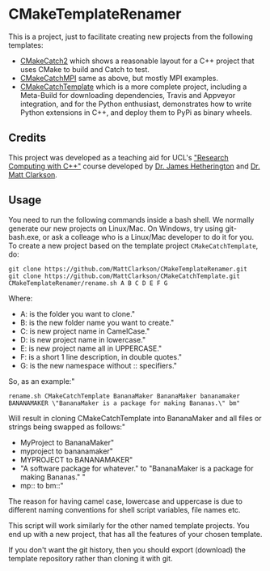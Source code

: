 CMakeTemplateRenamer
====================
This is a project, just to facilitate creating new projects from the following templates:
* [CMakeCatch2](https://github.com/MattClarkson/CMakeCatch2) which shows a reasonable layout for a C++ project that uses CMake to build and Catch to test.
* [CMakeCatchMPI](https://github.com/MattClarkson/CMakeCatchMPI) same as above, but mostly MPI examples.
* [CMakeCatchTemplate](https://github.com/MattClarkson/CMakeCatchTemplate) which is a more complete project, including a Meta-Build for downloading dependencies, Travis and Appveyor integration, and for the Python enthusiast, demonstrates how to write Python extensions in C++, and deploy them to PyPi as binary wheels. 

Credits
-------

This project was developed as a teaching aid for UCL's ["Research Computing with C++"](http://rits.github-pages.ucl.ac.uk/research-computing-with-cpp/)
course developed by [Dr. James Hetherington](http://www.ucl.ac.uk/research-it-services/people/james)
and [Dr. Matt Clarkson](https://iris.ucl.ac.uk/iris/browse/profile?upi=MJCLA42).

Usage
-----

You need to run the following commands inside a bash shell. We normally generate
our new projects on Linux/Mac. On Windows, try using git-bash.exe, or ask a colleage 
who is a Linux/Mac developer to do it for you. To
create a new project based on the template project `CMakeCatchTemplate`, do:
```
git clone https://github.com/MattClarkson/CMakeTemplateRenamer.git
git clone https://github.com/MattClarkson/CMakeCatchTemplate.git
CMakeTemplateRenamer/rename.sh A B C D E F G 
```
Where:
* A: is the folder you want to clone."
*  B: is the new folder name you want to create."
*  C: is new project name in CamelCase."
*  D: is new project name in lowercase."
*  E: is new project name all in UPPERCASE."
*  F: is a short 1 line description, in double quotes."
*  G: is the new namespace without :: specifiers."


So, as an example:"
```
rename.sh CMakeCatchTemplate BananaMaker BananaMaker bananamaker BANANAMAKER \"BananaMaker is a package for making Bananas.\" bm"
```
Will result in cloning CMakeCatchTemplate into BananaMaker and all files or strings being swapped as follows:"
* MyProject to BananaMaker"
* myproject to bananamaker"
* MYPROJECT to BANANAMAKER"
* \"A software package for whatever.\" to \"BananaMaker is a package for making Bananas.\" "
* mp:: to bm::"

The reason for having camel case, lowercase and uppercase is due to different naming conventions for
shell script variables, file names etc.

This script will work similarly for the other named template projects. 
You end up with a new project, that has all the features of your chosen template.

If you don't want the git history, then you should export (download) the template repository
rather than cloning it with git.

